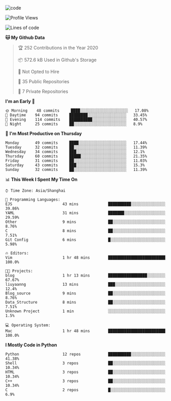 
<!--
**liuyaanng/liuyaanng** is a ✨ _special_ ✨ repository because its `README.md` (this file) appears on your GitHub profile.

Here are some ideas to get you started:

- 🔭 I’m currently working on ...
- 🌱 I’m currently learning ...
- 👯 I’m looking to collaborate on ...
- 🤔 I’m looking for help with ...
- 💬 Ask me about ...
- 📫 How to reach me: ...
- 😄 Pronouns: ...
- ⚡ Fun fact: ...
-->


![code](https://cdn.jsdelivr.net/gh/liuyaanng/liuyaanng@1.0/code.gif) 

<!--START_SECTION:waka-->
![Profile Views](http://img.shields.io/badge/Profile%20Views-145-blue)

![Lines of code](https://img.shields.io/badge/From%20Hello%20World%20I%27ve%20Written-5.0%20million%20lines%20of%20code-blue)

**🐱 My Github Data** 

> 🏆 252 Contributions in the Year 2020
 > 
> 📦 572.6 kB Used in Github's Storage 
 > 
> 🚫 Not Opted to Hire
 > 
> 📜 35 Public Repositories
 > 
> 🔑 7 Private Repositories 

**I'm an Early 🐤** 

```text
🌞 Morning    48 commits     ████░░░░░░░░░░░░░░░░░░░░░   17.08% 
🌆 Daytime    94 commits     ████████░░░░░░░░░░░░░░░░░   33.45% 
🌃 Evening    114 commits    ██████████░░░░░░░░░░░░░░░   40.57% 
🌙 Night      25 commits     ██░░░░░░░░░░░░░░░░░░░░░░░   8.9%

```
📅 **I'm Most Productive on Thursday** 

```text
Monday       49 commits     ████░░░░░░░░░░░░░░░░░░░░░   17.44% 
Tuesday      32 commits     ██░░░░░░░░░░░░░░░░░░░░░░░   11.39% 
Wednesday    34 commits     ███░░░░░░░░░░░░░░░░░░░░░░   12.1% 
Thursday     60 commits     █████░░░░░░░░░░░░░░░░░░░░   21.35% 
Friday       31 commits     ██░░░░░░░░░░░░░░░░░░░░░░░   11.03% 
Saturday     43 commits     ███░░░░░░░░░░░░░░░░░░░░░░   15.3% 
Sunday       32 commits     ██░░░░░░░░░░░░░░░░░░░░░░░   11.39%

```


📊 **This Week I Spent My Time On** 

```text
⌚︎ Time Zone: Asia/Shanghai

💬 Programming Languages: 
EJS                      43 mins             ██████████░░░░░░░░░░░░░░░   39.86% 
YAML                     31 mins             ███████░░░░░░░░░░░░░░░░░░   29.59% 
Other                    9 mins              ██░░░░░░░░░░░░░░░░░░░░░░░   8.76% 
C                        8 mins              ██░░░░░░░░░░░░░░░░░░░░░░░   7.51% 
Git Config               6 mins              █░░░░░░░░░░░░░░░░░░░░░░░░   5.98%

🔥 Editors: 
Vim                      1 hr 48 mins        █████████████████████████   100.0%

🐱‍💻 Projects: 
blog                     1 hr 13 mins        █████████████████░░░░░░░░   67.67% 
liuyaanng                13 mins             ███░░░░░░░░░░░░░░░░░░░░░░   12.4% 
Blog_source              9 mins              ██░░░░░░░░░░░░░░░░░░░░░░░   8.76% 
Data_Structure           8 mins              ██░░░░░░░░░░░░░░░░░░░░░░░   7.51% 
Unknown Project          1 min               ░░░░░░░░░░░░░░░░░░░░░░░░░   1.5%

💻 Operating System: 
Mac                      1 hr 48 mins        █████████████████████████   100.0%

```

**I Mostly Code in Python** 

```text
Python                   12 repos            ██████████░░░░░░░░░░░░░░░   41.38% 
Shell                    3 repos             ██░░░░░░░░░░░░░░░░░░░░░░░   10.34% 
HTML                     3 repos             ██░░░░░░░░░░░░░░░░░░░░░░░   10.34% 
C++                      3 repos             ██░░░░░░░░░░░░░░░░░░░░░░░   10.34% 
C                        2 repos             █░░░░░░░░░░░░░░░░░░░░░░░░   6.9%

```



<!--END_SECTION:waka-->
